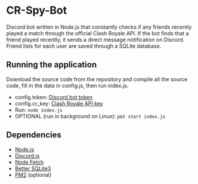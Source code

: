 # CR-Spy-Bot
Discord bot written in Node.js that constantly checks if any friends recently played a match through the official Clash Royale API.
If the bot finds that a friend played recently, it sends a direct message notification on Discord. Friend lists for each user are saved through a SQLite database.


## Running the application
Download the source code from the repository and compile all the source code, fill in the data in config.js, then run index.js.

* config.token: [Discord bot token](https://discord.com/developers/docs/getting-started)
* config.cr_key: [Clash Royale API key](https://developer.clashroyale.com/#/getting-started)
* Run: `node index.js`
* OPTIONAL (run in background on Linux): `pm2 start index.js`


## Dependencies
* [Node.js](https://nodejs.org/en/)
* [Discord.js](https://discord.js.org/#/)
* [Node Fetch](https://www.npmjs.com/package/node-fetch)
* [Better SQLite3](https://www.npmjs.com/package/better-sqlite3)
* [PM2](https://www.npmjs.com/package/pm2) (optional)
